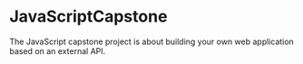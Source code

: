# JavaScriptCapstone
The JavaScript capstone project is about building your own web application based on an external API.

